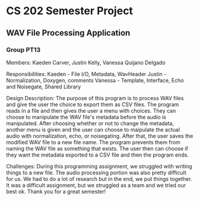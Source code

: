 # CS 202 Semester Project
## WAV File Processing Application
### Group PT13


Members: Kaeden Carver, Justin Kelly, Vanessa Quijano Delgado

Responsibilities:
Kaeden - File I/O, Metadata, WavHeader
Justin - Normalization, Doxygen, comments
Vanessa - Template, Interface, Echo and Noisegate, Shared Library

Design Description:
The purpose of this program is to process WAV files and give the user the choice to export them
as CSV files. The program reads in a file and then gives the user a menu with choices. They can 
choose to manipulate the WAV file's metadata before the audio is manipulated. After choosing 
whether or not to change the metadata, another menu is given and the user can choose to 
maipulate the actual audio with normalization, echo, or noisegating. After that, the user saves
the modified WAV file to a new file name. The program prevents them from naming the WAV file as 
something that exists. The user then can choose if they want the metadata exported to a CSV file
and then the program ends.

Challenges:
During this programming assignment, we struggled with writing things to a new file. The audio processing
portion was also pretty difficult for us. We had to do a lot of research but in the end, we put things 
together. It was a difficult assignment, but we struggled as a team and we tried our best ok. Thank you
for a great semester!





